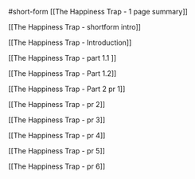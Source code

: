#short-form 
[[The Happiness Trap - 1 page summary]]

[[The Happiness Trap - shortform intro]]

[[The Happiness Trap - Introduction]]

[[The Happiness Trap - part 1.1 ]]

[[The Happiness Trap - Part 1.2]]

[[The Happiness Trap - Part 2 pr 1]]

[[The Happiness Trap - pr 2]]

[[The Happiness Trap - pr 3]]

[[The Happiness Trap - pr 4]]

[[The Happiness Trap - pr 5]]

[[The Happiness Trap - pr 6]]

